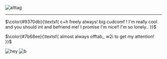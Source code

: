 ![alttag](https://i.postimg.cc/m27dPtGB/IMG-0573.gif) 
_________
$\color{#9370db}{\textsf{ c+h freely always! big cudcomf ! I'm really cool and you should int and befriend me! I promise I'm nice!! I'm so lonely.. }}$

$\color{#7b68ee}{\textsf{ almost always offtab,, w2i to get my attention! }}$

![hey](https://watermelon.crd.co/assets/images/gallery21/982517e1.gif?v=bc28efca) ![b](https://camo.githubusercontent.com/1a80d0c11fdb68e9c1d5a09a3bc3107357218e09ac24275f8697a3e8b5362b55/68747470733a2f2f66696c65732e636174626f782e6d6f652f7034636236702e676966) 
